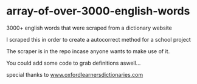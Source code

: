 # array-of-over-3000-english-words
3000+ english words that were scraped from a dictionary website

I scraped this in order to create a autocorrect method for a school project

The scraper is in the repo incase anyone wants to make use of it.

You could add some code to grab definitions aswell...

special thanks to www.oxfordlearnersdictionaries.com